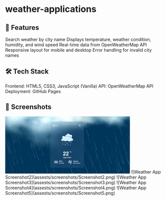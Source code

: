 # weather-applications

## 🚀 Features
Search weather by city name
Displays temperature, weather condition, humidity, and wind speed
Real-time data from OpenWeatherMap API
Responsive layout for mobile and desktop
Error handling for invalid city names

## 🛠️ Tech Stack
Frontend: HTML5, CSS3, JavaScript (Vanilla)
API: OpenWeatherMap API
Deployment: GitHub Pages

## 📸 Screenshots
<img src="assests/screenshots/Screenshot1.png" alt="screenshot1" width="400"/>
![Weather App Screenshot2](assests/screenshots/Screenshot2.png)
![Weather App Screenshot3](assests/screenshots/Screenshot3.png)
![Weather App Screenshot4](assests/screenshots/Screenshot4.png)
![Weather App Screenshot5](assests/screenshots/Screenshot5.png)
